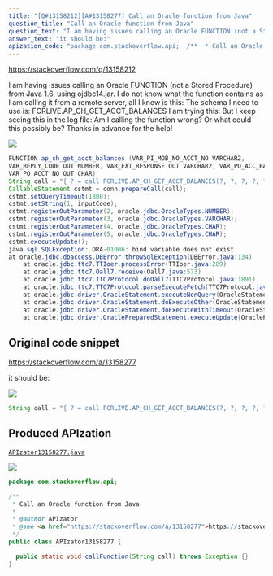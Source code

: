 ```yaml
---
title: "[Q#13158212][A#13158277] Call an Oracle function from Java"
question_title: "Call an Oracle function from Java"
question_text: "I am having issues calling an Oracle FUNCTION (not a Stored Procedure) from Java 1.6, using ojdbc14.jar. I do not know what the function contains as I am calling it from a remote server, all I know is this: The schema I need to use is: FCRLIVE.AP_CH_GET_ACCT_BALANCES I am trying this: But I keep seeing this in the log file: Am I calling the function wrong? Or what could this possibly be? Thanks in advance for the help!"
answer_text: "it should be:"
apization_code: "package com.stackoverflow.api;  /**  * Call an Oracle function from Java  *  * @author APIzator  * @see <a href=\"https://stackoverflow.com/a/13158277\">https://stackoverflow.com/a/13158277</a>  */ public class APIzator13158277 {    public static void callFunction(String call) throws Exception {} }"
---
```


https://stackoverflow.com/q/13158212

I am having issues calling an Oracle FUNCTION (not a Stored Procedure) from Java 1.6, using ojdbc14.jar.
I do not know what the function contains as I am calling it from a remote server, all I know is this:
The schema I need to use is: FCRLIVE.AP_CH_GET_ACCT_BALANCES
I am trying this:
But I keep seeing this in the log file:
Am I calling the function wrong? Or what could this possibly be?
Thanks in advance for the help!


<div class="code-logo"><img src="/stackoverflow.png" /></div>

```java
FUNCTION ap_ch_get_acct_balances (VAR_PI_MOB_NO_ACCT_NO VARCHAR2,
VAR_REPLY_CODE OUT NUMBER, VAR_EXT_RESPONSE OUT VARCHAR2, VAR_PO_ACC_BAL OUT CHAR,
VAR_PO_ACCT_NO OUT CHAR)
String call = "{ ? = call FCRLIVE.AP_CH_GET_ACCT_BALANCES(?, ?, ?, ?, ?) }";
CallableStatement cstmt = conn.prepareCall(call);
cstmt.setQueryTimeout(1800);
cstmt.setString(1, inputCode);
cstmt.registerOutParameter(2, oracle.jdbc.OracleTypes.NUMBER);
cstmt.registerOutParameter(3, oracle.jdbc.OracleTypes.VARCHAR);
cstmt.registerOutParameter(4, oracle.jdbc.OracleTypes.CHAR);
cstmt.registerOutParameter(5, oracle.jdbc.OracleTypes.CHAR);
cstmt.executeUpdate();
java.sql.SQLException: ORA-01006: bind variable does not exist
at oracle.jdbc.dbaccess.DBError.throwSqlException(DBError.java:134)
    at oracle.jdbc.ttc7.TTIoer.processError(TTIoer.java:289)
    at oracle.jdbc.ttc7.Oall7.receive(Oall7.java:573)
    at oracle.jdbc.ttc7.TTC7Protocol.doOall7(TTC7Protocol.java:1891)
    at oracle.jdbc.ttc7.TTC7Protocol.parseExecuteFetch(TTC7Protocol.java:1093)
    at oracle.jdbc.driver.OracleStatement.executeNonQuery(OracleStatement.java:2047)
    at oracle.jdbc.driver.OracleStatement.doExecuteOther(OracleStatement.java:1940)
    at oracle.jdbc.driver.OracleStatement.doExecuteWithTimeout(OracleStatement.java:2688)
    at oracle.jdbc.driver.OraclePreparedStatement.executeUpdate(OraclePreparedStatement.java:589)
```


## Original code snippet

https://stackoverflow.com/a/13158277

it should be:

<div class="code-logo"><img src="/stackoverflow.png" /></div>

```java
String call = "{ ? = call FCRLIVE.AP_CH_GET_ACCT_BALANCES(?, ?, ?, ?, ?) }";
```

## Produced APIzation

[`APIzator13158277.java`](https://github.com/pasqualesalza/apization-temp/raw/main/data/search/APIzator13158277.java)

<div class="code-logo"><img src="/apizator.png" /></div>

```java
package com.stackoverflow.api;

/**
 * Call an Oracle function from Java
 *
 * @author APIzator
 * @see <a href="https://stackoverflow.com/a/13158277">https://stackoverflow.com/a/13158277</a>
 */
public class APIzator13158277 {

  public static void callFunction(String call) throws Exception {}
}

```